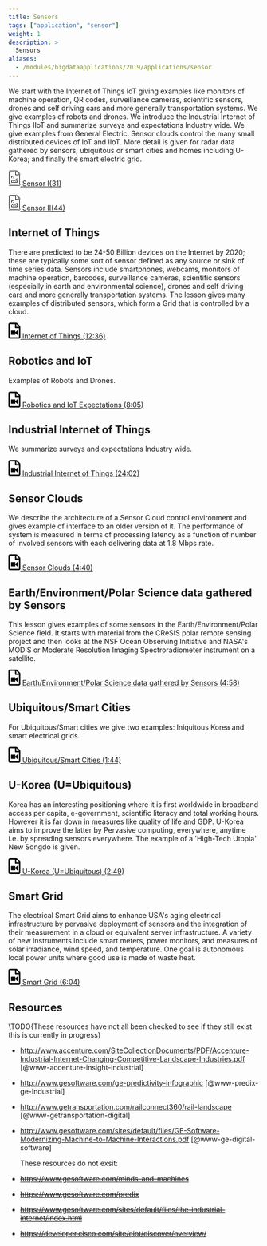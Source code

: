 ```yaml
---
title: Sensors
tags: ["application", "sensor"]
weight: 1
description: >
  Sensors
aliases:
  - /modules/bigdataapplications/2019/applications/sensor
---
```


We start with the Internet of Things IoT giving examples like monitors
of machine operation, QR codes, surveillance cameras, scientific
sensors, drones and self driving cars and more generally transportation
systems. We give examples of robots and drones. We introduce the
Industrial Internet of Things IIoT and summarize surveys and
expectations Industry wide. We give examples from General Electric.
Sensor clouds control the many small distributed devices of IoT and
IIoT. More detail is given for radar data gathered by sensors;
ubiquitous or smart cities and homes including U-Korea; and finally the
smart electric grid.

[![Presentation](images/presentation.png) Sensor I(31)](https://drive.google.com/open?id=0B8936_ytjfjmVXZCUnR3TnVMMFk)

[![Presentation](images/presentation.png) Sensor II(44)](https://drive.google.com/open?id=0B8936_ytjfjmelMwSUl6Q1lLV1k)

## Internet of Things

There are predicted to be 24-50 Billion devices on the Internet by 2020;
these are typically some sort of sensor defined as any source or sink of
time series data. Sensors include smartphones, webcams, monitors of
machine operation, barcodes, surveillance cameras, scientific sensors
(especially in earth and environmental science), drones and self driving
cars and more generally transportation systems. The lesson gives many
examples of distributed sensors, which form a Grid that is controlled by
a cloud.

[![Video](images/video.png) Internet of Things (12:36)](https://www.youtube.com/watch?v=0O0-mz-CWtQ)

## Robotics and IoT

Examples of Robots and Drones.

[![Video](images/video.png) Robotics and IoT Expectations (8:05)](https://www.youtube.com/watch?v=ABP0Yygw2Zg)

## Industrial Internet of Things

We summarize surveys and expectations Industry wide.

[![Video](images/video.png) Industrial Internet of Things (24:02)](https://www.youtube.com/watch?v=kxKzBfd62Og)

## Sensor Clouds

We describe the architecture of a Sensor Cloud control environment and
gives example of interface to an older version of it. The performance of
system is measured in terms of processing latency as a function of
number of involved sensors with each delivering data at 1.8 Mbps rate.

[![Video](images/video.png) Sensor Clouds (4:40)](https://youtu.be/0egT1FsVGrU)

## Earth/Environment/Polar Science data gathered by Sensors

This lesson gives examples of some sensors in the
Earth/Environment/Polar Science field. It starts with material from the
CReSIS polar remote sensing project and then looks at the NSF Ocean
Observing Initiative and NASA's MODIS or Moderate Resolution Imaging
Spectroradiometer instrument on a satellite.

[![Video](images/video.png) Earth/Environment/Polar Science data gathered by Sensors
(4:58)](https://youtu.be/CS2gX7axWfI)

## Ubiquitous/Smart Cities

For Ubiquitous/Smart cities we give two examples: Iniquitous Korea and
smart electrical grids.

[![Video](images/video.png) Ubiquitous/Smart Cities (1:44)](https://youtu.be/MFFIItQ3SOo)

## U-Korea (U=Ubiquitous)

Korea has an interesting positioning where it is first worldwide in
broadband access per capita, e-government, scientific literacy and total
working hours. However it is far down in measures like quality of life
and GDP. U-Korea aims to improve the latter by Pervasive computing,
everywhere, anytime i.e. by spreading sensors everywhere. The example of
a 'High-Tech Utopia' New Songdo is given.

[![Video](images/video.png) U-Korea (U=Ubiquitous) (2:49)](https://www.youtube.com/watch?v=U38zWbSI2n4)

## Smart Grid

The electrical Smart Grid aims to enhance USA's aging electrical
infrastructure by pervasive deployment of sensors and the integration of
their measurement in a cloud or equivalent server infrastructure. A
variety of new instruments include smart meters, power monitors, and
measures of solar irradiance, wind speed, and temperature. One goal is
autonomous local power units where good use is made of waste heat.

[![Video](images/video.png) Smart Grid (6:04)](https://www.youtube.com/watch?v=UfEiIzaZzI8)

## Resources

\TODO{These resources have not all been checked to see if they still
  exist this is currently in progress}

-   <http://www.accenture.com/SiteCollectionDocuments/PDF/Accenture-Industrial-Internet-Changing-Competitive-Landscape-Industries.pdf> [@www-accenture-insight-industrial]
-   <http://www.gesoftware.com/ge-predictivity-infographic> [@www-predix-ge-Industrial]
-   <http://www.getransportation.com/railconnect360/rail-landscape> [@www-getransportation-digital]
-   <http://www.gesoftware.com/sites/default/files/GE-Software-Modernizing-Machine-to-Machine-Interactions.pdf> [@www-ge-digital-software]

    These resources do not exsit:
-   ~~<https://www.gesoftware.com/minds-and-machines>~~
-   ~~<https://www.gesoftware.com/predix>~~
-   ~~<https://www.gesoftware.com/sites/default/files/the-industrial-internet/index.html>~~
-   ~~<https://developer.cisco.com/site/eiot/discover/overview/>~~
